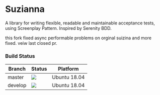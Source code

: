 # Suzianna

A library for writing flexible, readable and maintainable acceptance tests, using Screenplay Pattern. Inspired by Serenity BDD.

this fork fixed async performable problems on orginal suizina and more fixed. veiw last closed pr.

### Build Status


| Branch | Status | Platform |
|---------|--------|:--------:|
| master | ![](https://dev.azure.com/suzianna/Suzianna/_apis/build/status/suzianna.Suzianna?branchName=master) | Ubuntu 18.04 |
| develop |![](https://dev.azure.com/suzianna/Suzianna/_apis/build/status/suzianna.Suzianna?branchName=develop) | Ubuntu 18.04 |
